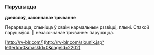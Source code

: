 ### Парушыцца
**дзеяслоў, закончанае трыванне**

Перарвацца, спыніцца ў сваім нармальным развіцці, плыні. Спакой парушыўся. || незакончанае трыванне: парушацца.

<a rel="author">[http://rv-blr.com/](http://rv-blr.com/slounik.jsp?letterId=0&maskId=0&pageId=2202)</a>
